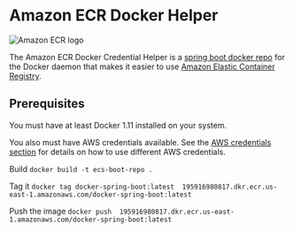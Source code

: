 # Amazon ECR Docker Helper 

![Amazon ECR logo](docs/ecr.png "Amazon ECR")


The Amazon ECR Docker Credential Helper is a
[spring boot docker 
repo](https://github.com/mahyess/docker-spring-boot)
for the Docker daemon that makes it easier to use
[Amazon Elastic Container Registry](https://aws.amazon.com/ecr/).

## Prerequisites

You must have at least Docker 1.11 installed on your system.

You also must have AWS credentials available.  See the [AWS credentials section](#aws-credentials) for details on how to
use different AWS credentials.

Build 
`docker build -t ecs-boot-repo .`

Tag it
`docker tag docker-spring-boot:latest 
195916980817.dkr.ecr.us-east-1.amazonaws.com/docker-spring-boot:latest`

Push the image
`docker push 
195916980817.dkr.ecr.us-east-1.amazonaws.com/docker-spring-boot:latest`
